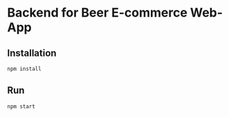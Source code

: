 # Backend for Beer E-commerce Web-App

## Installation
```bash
npm install
```
## Run
```bash
npm start
```

